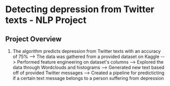 # Detecting depression from Twitter texts - NLP Project

## Project Overview

 1. The algorithm predicts depression from Twitter texts with an accuracy of 75%
 --> The data was gathered from a provided dataset on Kaggle
 --> Performed feature engineering on dataset's columns
 --> Explored the data through Wordclouds and histograms
 --> Generated new text based off of provided Twitter messages
 --> Created a pipeline for predicticting if a certain text message belongs to a person suffering from depression
